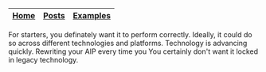 [Home](/) | [Posts](posts) | [Examples](../morphir-examples/)
-----|------|------


For starters, you definately want it to perform correctly.  Ideally, it could do so across different technologies and platforms.  Technology is advancing quickly.  Rewriting your AIP every time you You certainly don't want it locked in legacy technology.

